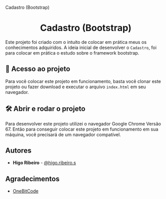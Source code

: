 Cadastro (Bootstrap)

<h1 align="center"> Cadastro (Bootstrap) </h1>

Este projeto foi criado com o intuito de colocar em prática meus
os conhecimentos adquiridos. A ideia inicial de desenvolver
o `Cadastro`, foi para colocar em prática o estudo sobre o framework bootstrap.

## 📁 Acesso ao projeto

Para você colocar este projeto em funcionamento, basta você clonar este
projeto ou fazer download e executar o arquivo `index.html` em seu
navegador.

## 🛠️ Abrir e rodar o projeto

Para desenvolver este projeto utilizei o navegador Google Chrome Versão 67.
Então para conseguir colocar este projeto em funcionamento em sua máquina,
você precisará de um navegador compatível.

## Autores

- **Higo Ribeiro** - [@higo.ribeiro.s](https://www.instagram.com/higo.ribeiro.s/)

## Agradecimentos

- [OneBitCode](https://www.instagram.com/onebitcode/)
